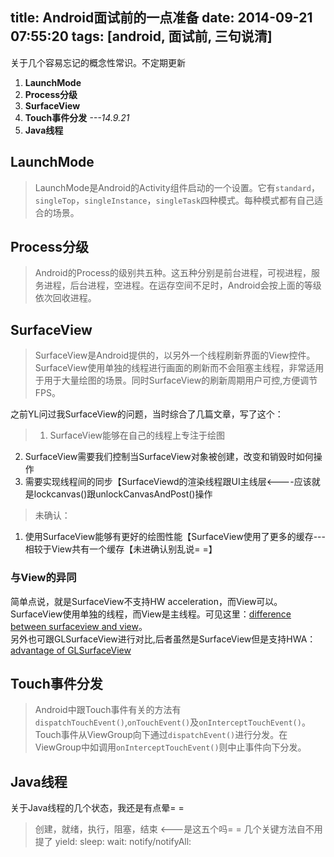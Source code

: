 title: Android面试前的一点准备
date: 2014-09-21 07:55:20
tags: [android, 面试前, 三句说清]
---
关于几个容易忘记的概念性常识。不定期更新
1. **LaunchMode**
2. **Process分级**
3. **SurfaceView**  
4. **Touch事件分发** *---14.9.21*
5. **Java线程**

<!--more-->
LaunchMode
------------------
>LaunchMode是Android的Activity组件启动的一个设置。它有`standard`，`singleTop`，`singleInstance`，`singleTask`四种模式。每种模式都有自己适合的场景。


Process分级
-----------------
> Android的Process的级别共五种。这五种分别是前台进程，可视进程，服务进程，后台进程，空进程。在运存空间不足时，Android会按上面的等级依次回收进程。

SurfaceView
------------
>SurfaceView是Android提供的，以另外一个线程刷新界面的View控件。SurfaceView使用单独的线程进行画面的刷新而不会阻塞主线程，非常适用于用于大量绘图的场景。同时SurfaceView的刷新周期用户可控,方便调节FPS。

之前YL问过我SurfaceView的问题，当时综合了几篇文章，写了这个：
> 1. SurfaceView能够在自己的线程上专注于绘图
2. SurfaceView需要我们控制当SurfaceView对象被创建，改变和销毁时如何操作
3. 需要实现线程间的同步【SurfaceViewd的渲染线程跟UI主线层<----应该就是lockcanvas()跟unlockCanvasAndPost()操作

>未确认：
1. 使用SurfaceView能够有更好的绘图性能【SurfaceView使用了更多的缓存---相较于View共有一个缓存【未进确认别乱说= =】


### **与View的异同** ###
简单点说，就是SurfaceView不支持HW acceleration，而View可以。SurfaceView使用单独的线程，而View是主线程。可见这里：[difference between surfaceview and view][difference]。  
另外也可跟GLSurfaceView进行对比,后者虽然是SurfaceView但是支持HWA：[advantage of GLSurfaceView][advantage]

Touch事件分发
---------------
>Android中跟Touch事件有关的方法有`dispatchTouchEvent()`,`onTouchEvent()`及`onInterceptTouchEvent()`。Touch事件从ViewGroup向下通过`dispatchEvent()`进行分发。在ViewGroup中如调用`onInterceptTouchEvent()`则中止事件向下分发。

Java线程
--------------
关于Java线程的几个状态，我还是有点晕= =
> 创建，就绪，执行，阻塞，结束 <---是这五个吗= =
几个关键方法自不用提了
>yield:
>sleep:
>wait:
>notify/notifyAll:

[advantage]: http://stackoverflow.com/questions/3385980/differences-and-advantages-of-surfaceview-vs-glsurfaceview-on-android
[difference]: http://stackoverflow.com/questions/1243433/android-difference-between-surfaceview-and-view